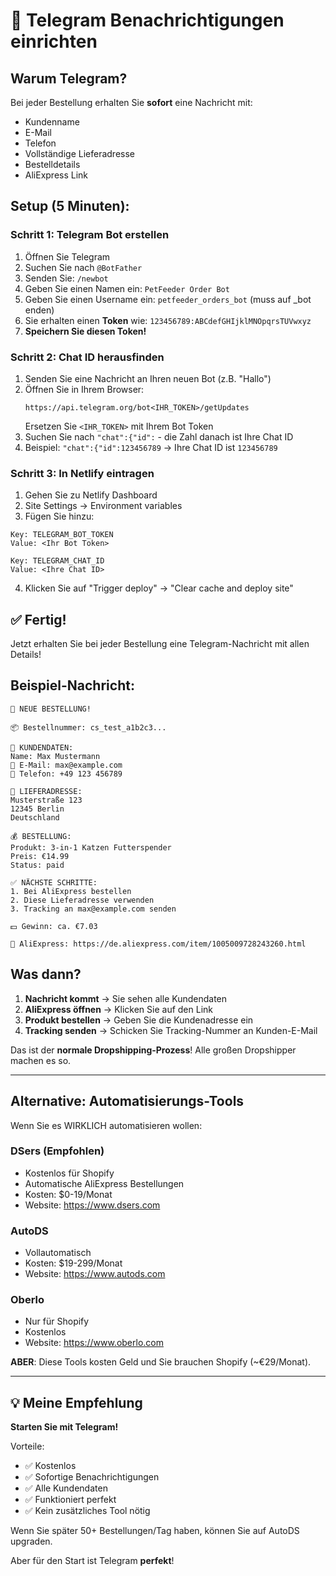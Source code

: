 # 📱 Telegram Benachrichtigungen einrichten

## Warum Telegram?
Bei jeder Bestellung erhalten Sie **sofort** eine Nachricht mit:
- Kundenname
- E-Mail
- Telefon
- Vollständige Lieferadresse
- Bestelldetails
- AliExpress Link

## Setup (5 Minuten):

### Schritt 1: Telegram Bot erstellen

1. Öffnen Sie Telegram
2. Suchen Sie nach `@BotFather`
3. Senden Sie: `/newbot`
4. Geben Sie einen Namen ein: `PetFeeder Order Bot`
5. Geben Sie einen Username ein: `petfeeder_orders_bot` (muss auf _bot enden)
6. Sie erhalten einen **Token** wie: `123456789:ABCdefGHIjklMNOpqrsTUVwxyz`
7. **Speichern Sie diesen Token!**

### Schritt 2: Chat ID herausfinden

1. Senden Sie eine Nachricht an Ihren neuen Bot (z.B. "Hallo")
2. Öffnen Sie in Ihrem Browser:
   ```
   https://api.telegram.org/bot<IHR_TOKEN>/getUpdates
   ```
   Ersetzen Sie `<IHR_TOKEN>` mit Ihrem Bot Token
3. Suchen Sie nach `"chat":{"id":` - die Zahl danach ist Ihre Chat ID
4. Beispiel: `"chat":{"id":123456789` → Ihre Chat ID ist `123456789`

### Schritt 3: In Netlify eintragen

1. Gehen Sie zu Netlify Dashboard
2. Site Settings → Environment variables
3. Fügen Sie hinzu:

```
Key: TELEGRAM_BOT_TOKEN
Value: <Ihr Bot Token>

Key: TELEGRAM_CHAT_ID
Value: <Ihre Chat ID>
```

4. Klicken Sie auf "Trigger deploy" → "Clear cache and deploy site"

## ✅ Fertig!

Jetzt erhalten Sie bei jeder Bestellung eine Telegram-Nachricht mit allen Details!

## Beispiel-Nachricht:

```
🔔 NEUE BESTELLUNG!

📦 Bestellnummer: cs_test_a1b2c3...

👤 KUNDENDATEN:
Name: Max Mustermann
📧 E-Mail: max@example.com
📱 Telefon: +49 123 456789

📍 LIEFERADRESSE:
Musterstraße 123
12345 Berlin
Deutschland

💰 BESTELLUNG:
Produkt: 3-in-1 Katzen Futterspender
Preis: €14.99
Status: paid

✅ NÄCHSTE SCHRITTE:
1. Bei AliExpress bestellen
2. Diese Lieferadresse verwenden
3. Tracking an max@example.com senden

💵 Gewinn: ca. €7.03

🔗 AliExpress: https://de.aliexpress.com/item/1005009728243260.html
```

## Was dann?

1. **Nachricht kommt** → Sie sehen alle Kundendaten
2. **AliExpress öffnen** → Klicken Sie auf den Link
3. **Produkt bestellen** → Geben Sie die Kundenadresse ein
4. **Tracking senden** → Schicken Sie Tracking-Nummer an Kunden-E-Mail

Das ist der **normale Dropshipping-Prozess**! Alle großen Dropshipper machen es so.

---

## Alternative: Automatisierungs-Tools

Wenn Sie es WIRKLICH automatisieren wollen:

### **DSers** (Empfohlen)
- Kostenlos für Shopify
- Automatische AliExpress Bestellungen
- Kosten: $0-19/Monat
- Website: https://www.dsers.com

### **AutoDS**
- Vollautomatisch
- Kosten: $19-299/Monat
- Website: https://www.autods.com

### **Oberlo**
- Nur für Shopify
- Kostenlos
- Website: https://www.oberlo.com

**ABER**: Diese Tools kosten Geld und Sie brauchen Shopify (~€29/Monat).

---

## 💡 Meine Empfehlung

**Starten Sie mit Telegram!**

Vorteile:
- ✅ Kostenlos
- ✅ Sofortige Benachrichtigungen
- ✅ Alle Kundendaten
- ✅ Funktioniert perfekt
- ✅ Kein zusätzliches Tool nötig

Wenn Sie später 50+ Bestellungen/Tag haben, können Sie auf AutoDS upgraden.

Aber für den Start ist Telegram **perfekt**!

